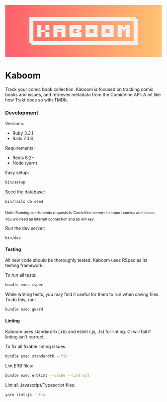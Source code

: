 ![Header](/brand/KABOOM.png)
<h1><b>Kaboom</b></h1>
Track your comic book collection. Kaboom is focused on tracking comic books and issues, and retrieves metadata from the ComicVine API. A bit like how Trakt does so with TMDb.

### Development

Versions:
- Ruby 3.3.1
- Rails 7.0.8

Requirements:
- Redis 6.2+
- Node (yarn)

Easy setup:
```bash
bin/setup
```

Seed the database:
```bash
bin/rails db:seed
```
<sub>Note: Running seeds sends requests to ComicVine servers to import comics and issues. You will need an internet connection and an API key.</sub>

Run the dev server:
```bash
bin/dev
```

#### Testing

All new code should be thoroughly tested. Kaboom uses RSpec as its testing framework.

To run all tests:
```bash
bundle exec rspec
```

While writing tests, you may find it useful for them to run when saving files. To do this, run:
```bash
bundle exec guard
```

#### Linting

Kaboom uses standardrb (.rb) and eslint (.js, .ts) for linting. CI will fail if linting isn't correct.

To fix all fixable linting issues:
```bash
bundle exec standardrb --fix
```

Lint ERB files:
```bash
bundle exec erblint --cache --lint-all
```

Lint all Javascript/Typescript files:
```bash
yarn lint:js --fix
```
